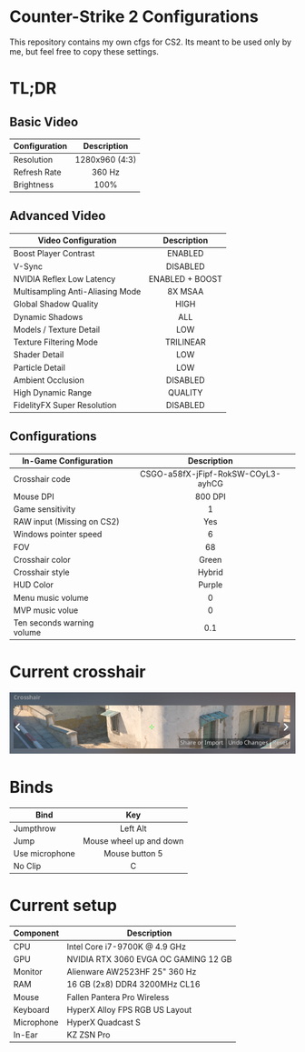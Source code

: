 # Counter-Strike 2 Configurations

This repository contains my own cfgs for CS2. Its meant to be used only by me, but feel free to copy these settings.

# TL;DR

## Basic Video

| Configuration |  Description   |
| ------------- | :------------: |
| Resolution    | 1280x960 (4:3) |
| Refresh Rate  |     360 Hz     |
| Brightness    |      100%      |

## Advanced Video

| Video Configuration              |   Description   |
| -------------------------------- | :-------------: |
| Boost Player Contrast            |     ENABLED     |
| V-Sync                           |    DISABLED     |
| NVIDIA Reflex Low Latency        | ENABLED + BOOST |
| Multisampling Anti-Aliasing Mode |     8X MSAA     |
| Global Shadow Quality            |      HIGH       |
| Dynamic Shadows                  |       ALL       |
| Models / Texture Detail          |       LOW       |
| Texture Filtering Mode           |    TRILINEAR    |
| Shader Detail                    |       LOW       |
| Particle Detail                  |       LOW       |
| Ambient Occlusion                |    DISABLED     |
| High Dynamic Range               |     QUALITY     |
| FidelityFX Super Resolution      |    DISABLED     |

## Configurations

| In-Game Configuration      |            Description             |
| -------------------------- | :--------------------------------: |
| Crosshair code             | CSGO-a58fX-jFipf-RokSW-COyL3-ayhCG |
| Mouse DPI                  |              800 DPI               |
| Game sensitivity           |                 1                  |
| RAW input (Missing on CS2) |                Yes                 |
| Windows pointer speed      |                 6                  |
| FOV                        |                 68                 |
| Crosshair color            |               Green                |
| Crosshair style            |               Hybrid               |
| HUD Color                  |               Purple               |
| Menu music volume          |                 0                  |
| MVP music volue            |                 0                  |
| Ten seconds warning volume |                0.1                 |

# Current crosshair

<p align="center">
  <img src="https://raw.githubusercontent.com/pedrolemoz/CounterStrikeCFGs/master/assets/current_crosshair.png"/>

# Binds

| Bind           |           Key           |
| -------------- | :---------------------: |
| Jumpthrow      |        Left Alt         |
| Jump           | Mouse wheel up and down |
| Use microphone |     Mouse button 5      |
| No Clip        |            C            |

# Current setup

| Component  | Description                          |
| ---------- | ------------------------------------ |
| CPU        | Intel Core i7-9700K @ 4.9 GHz        |
| GPU        | NVIDIA RTX 3060 EVGA OC GAMING 12 GB |
| Monitor    | Alienware AW2523HF 25" 360 Hz        |
| RAM        | 16 GB (2x8) DDR4 3200MHz CL16        |
| Mouse      | Fallen Pantera Pro Wireless          |
| Keyboard   | HyperX Alloy FPS RGB US Layout       |
| Microphone | HyperX Quadcast S                    |
| In-Ear     | KZ ZSN Pro                           |
